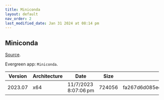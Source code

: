 ```yaml
---
title: Miniconda
layout: default
nav_order: 2
last_modified_date: Jan 31 2024 at 08:14 pm
---
```


## Miniconda

[Source](https://docs.conda.io/en/latest/miniconda.html).

Evergreen app: `Miniconda`.

| Version | Architecture | Date                 | Size   | MD5                              | Sha256                                                           | URI                                                                                   |
| ------- | ------------ | -------------------- | ------ | -------------------------------- | ---------------------------------------------------------------- | ------------------------------------------------------------------------------------- |
| 2023.07 | x64          | 11/7/2023 8:07:06 pm | 724056 | fa267d6d085ee0493e34b7f07d6552a3 | 38a6f11e8f8ebcdbaadd713bb3f3c4ded87c854dc6e2bb8d60df1e2fc2d9f1b5 | https://repo.anaconda.com/miniconda/Miniconda3-uninstaller-patch-win-64-2023.07-0.exe |
